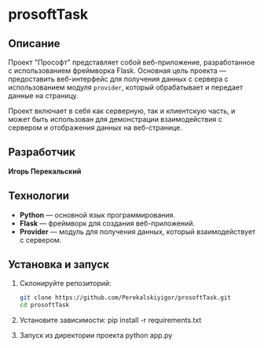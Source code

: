 # prosoftTask


## Описание

Проект "Прософт" представляет собой веб-приложение, разработанное с использованием фреймворка Flask. Основная цель проекта — предоставить веб-интерфейс для получения данных с сервера с использованием модуля `provider`, который обрабатывает и передает данные на страницу. 

Проект включает в себя как серверную, так и клиентскую часть, и может быть использован для демонстрации взаимодействия с сервером и отображения данных на веб-странице.

## Разработчик

**Игорь Перекальский**

## Технологии

- **Python** — основной язык программирования.
- **Flask** — фреймворк для создания веб-приложений.
- **Provider** — модуль для получения данных, который взаимодействует с сервером.

## Установка и запуск

1. Склонируйте репозиторий:

   ```bash
   git clone https://github.com/Perekalskiyigor/prosoftTask.git
   cd prosoftTask
2. Установите зависимости:
    pip install -r requirements.txt
3. Запуск из директории проекта
    python app.py